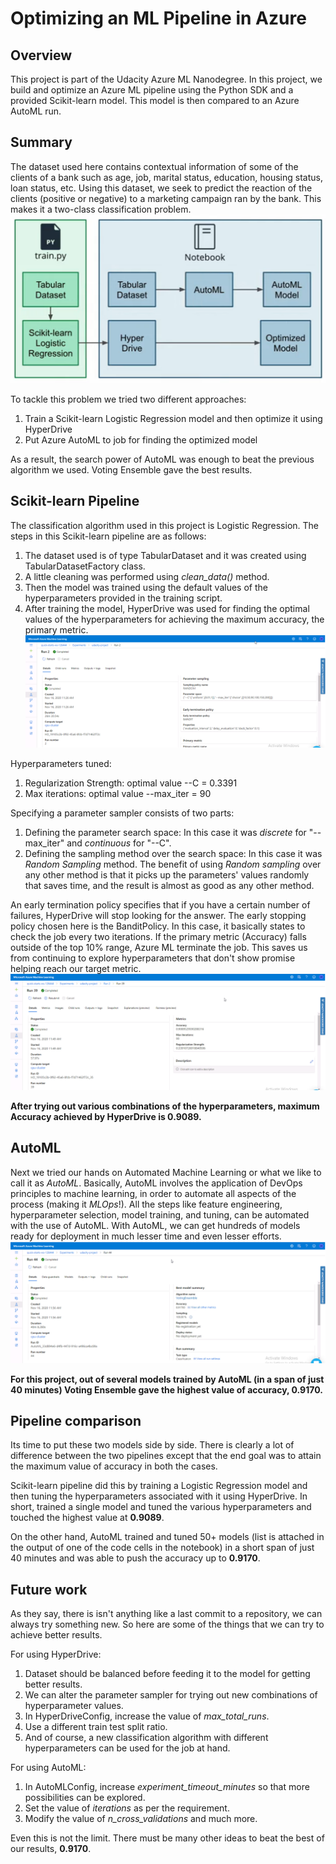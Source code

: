 # Optimizing an ML Pipeline in Azure

## Overview
This project is part of the Udacity Azure ML Nanodegree.
In this project, we build and optimize an Azure ML pipeline using the Python SDK and a provided Scikit-learn model.
This model is then compared to an Azure AutoML run.

## Summary
The dataset used here contains contextual information of some of the clients of a bank such as age, job, marital status, education, housing status, loan status, etc. Using this dataset, we seek to predict the reaction of the clients (positive or negative) to a marketing campaign ran by the bank. This makes it a two-class classification problem.
![Pipeline Architecture](https://github.com/Anupriya-S/Optimizing-an-ML-Pipeline-in-Azure/blob/main/Images/Screenshot%20(958).png?raw=true)

To tackle this problem we tried two different approaches:
1. Train a Scikit-learn Logistic Regression model and then optimize it using HyperDrive
2. Put Azure AutoML to job for finding the optimized model

As a result, the search power of AutoML was enough to beat the previous algorithm we used. Voting Ensemble gave the best results.

## Scikit-learn Pipeline
The classification algorithm used in this project is Logistic Regression. The steps in this Scikit-learn pipeline are as follows:
1. The dataset used is of type TabularDataset and it was created using TabularDatasetFactory class.
2. A little cleaning was performed using *clean_data()* method.
3. Then the model was trained using the default values of the hyperparameters provided in the training script.
4. After training the model, HyperDrive was used for finding the optimal values of the hyperparameters for achieving the maximum accuracy, the primary metric.
![Scikit-learn Pipeline](https://github.com/Anupriya-S/Optimizing-an-ML-Pipeline-in-Azure/blob/main/Images/Screenshot%20(943).png?raw=true)

Hyperparameters tuned:
1. Regularization Strength: optimal value --C = 0.3391
2. Max iterations: optimal value --max_iter = 90

Specifying a parameter sampler consists of two parts:
1. Defining the parameter search space: In this case it was *discrete* for "--max_iter" and *continuous* for "--C".
2. Defining the sampling method over the search space: In this case it was *Random Sampling* method.
The benefit of using *Random sampling* over any other method is that it picks up the parameters' values randomly that saves time, and the result is almost as good as any other method.

An early termination policy specifies that if you have a certain number of failures, HyperDrive will stop looking for the answer. The early stopping policy chosen here is the BanditPolicy. In this case, it basically states to check the job every two iterations. If the primary metric (Accuracy) falls outside of the top 10% range, Azure ML terminate the job. This saves us from continuing to explore hyperparameters that don't show promise helping reach our target metric.
![best_hyperdrive](https://github.com/Anupriya-S/Optimizing-an-ML-Pipeline-in-Azure/blob/main/Images/Screenshot%20(949).png?raw=true)

**After trying out various combinations of the hyperparameters, maximum Accuracy achieved by HyperDrive is 0.9089.**

## AutoML
Next we tried our hands on Automated Machine Learning or what we like to call it as *AutoML*. Basically, AutoML involves the application of DevOps principles to machine learning, in order to automate all aspects of the process (making it *MLOps*!). All the steps like feature engineering, hyperparameter selection, model training, and tuning, can be automated with the use of AutoML. With AutoML, we can get hundreds of models ready for deployment in much lesser time and even lesser efforts.
![AutoML Result](https://github.com/Anupriya-S/Optimizing-an-ML-Pipeline-in-Azure/blob/main/Images/Screenshot%20(952).png?raw=true)

**For this project, out of several models trained by AutoML (in a span of just 40 minutes) Voting Ensemble gave the highest value of accuracy, 0.9170.**

## Pipeline comparison
Its time to put these two models side by side. There is clearly a lot of difference between the two pipelines except that the end goal was to attain the maximum value of accuracy in both the cases.

Scikit-learn pipeline did this by training a Logistic Regression model and then tuning the hyperparameters associated with it using HyperDrive. In short, trained a single model and tuned the various hyperparameters and touched the highest value at **0.9089**.

On the other hand, AutoML trained and tuned 50+ models (list is attached in the output of one of the code cells in the notebook) in a short span of just 40 minutes and was able to push the accuracy up to **0.9170**.

## Future work
As they say, there is isn't anything like a last commit to a repository, we can always try something new. So here are some of the things that we can try to achieve better results.

For using HyperDrive:
1. Dataset should be balanced before feeding it to the model for getting better results.
2. We can alter the parameter sampler for trying out new combinations of hyperparameter values.
3. In HyperDriveConfig, increase the value of *max_total_runs*.
4. Use a different train test split ratio.
5. And of course, a new classification algorithm with different hyperparameters can be used for the job at hand.

For using AutoML:
1. In AutoMLConfig, increase *experiment_timeout_minutes* so that more possibilities can be explored.
2. Set the value of *iterations* as per the requirement.
3. Modify the value of *n_cross_validations* and much more.

Even this is not the limit. There must be many other ideas to beat the best of our results, **0.9170**.
